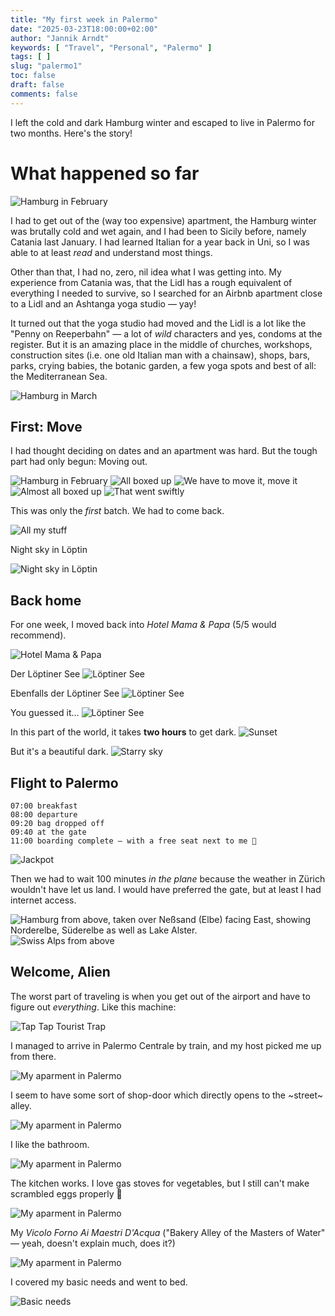 ```yaml
---
title: "My first week in Palermo"
date: "2025-03-23T18:00:00+02:00"
author: "Jannik Arndt"
keywords: [ "Travel", "Personal", "Palermo" ]
tags: [ ]
slug: "palermo1"
toc: false
draft: false
comments: false
---
```


I left the cold and dark Hamburg winter and escaped to live in Palermo for two months. Here's the story!

<!--more-->

# What happened so far

<img src="/blog/2025/03/palermo1_img/hamburg_in_february.jpg" alt="Hamburg in February">

I had to get out of the (way too expensive) apartment, the Hamburg winter was brutally cold and wet again, and I had been to Sicily before, namely Catania last January. I had learned Italian for a year back in Uni, so I was able to at least _read_ and understand most things. 

Other than that, I had no, zero, nil idea what I was getting into. My experience from Catania was, that the Lidl has a rough equivalent of everything I needed to survive, so I searched for an Airbnb apartment close to a Lidl and an Ashtanga yoga studio — yay!

It turned out that the yoga studio had moved and the Lidl is a lot like the "Penny on Reeperbahn" — a lot of _wild_ characters and yes, condoms at the register. But it is an amazing place in the middle of churches, workshops, construction sites (i.e. one old Italian man with a chainsaw), shops, bars, parks, crying babies, the botanic garden, a few yoga spots and best of all: the Mediterranean Sea.

<img src="/blog/2025/03/palermo1_img/hamburg_sunset.jpg" alt="Hamburg in March">


## First: Move

I had thought deciding on dates and an apartment was hard. But the tough part had only begun: Moving out.

<img src="/blog/2025/03/palermo1_img/renovation.mp4" alt="Hamburg in February">

<img src="/blog/2025/03/palermo1_img/boxes.jpg" alt="All boxed up">


<img src="/blog/2025/03/palermo1_img/move_it_jannik.jpg" alt="We have to move it, move it">

<img src="/blog/2025/03/palermo1_img/big_trunk.jpg" alt="Almost all boxed up">

<img src="/blog/2025/03/palermo1_img/quick_move.mp4" alt="That went swiftly">

This was only the _first_ batch. We had to come back.

<img src="/blog/2025/03/palermo1_img/all_my_stuff.jpg" alt="All my stuff">

Night sky in Löptin

<img src="/blog/2025/03/palermo1_img/stars_in_loeptin.jpg" alt="Night sky in Löptin">

## Back home

For one week, I moved back into _Hotel Mama & Papa_ (5/5 would recommend).

<img src="/blog/2025/03/palermo1_img/hotel_mama_papa.jpg" alt="Hotel Mama & Papa">

Der Löptiner See 
<img src="/blog/2025/03/palermo1_img/loeptiner_see_1.jpg" alt="Löptiner See">

Ebenfalls der Löptiner See
<img src="/blog/2025/03/palermo1_img/loeptiner_see_2.jpg" alt="Löptiner See">

You guessed it…
<img src="/blog/2025/03/palermo1_img/loeptiner_see_3.jpg" alt="Löptiner See">

In this part of the world, it takes **two hours** to get dark.
<img src="/blog/2025/03/palermo1_img/sunset_compressed.mp4" alt="Sunset">

But it's a beautiful dark.
<img src="/blog/2025/03/palermo1_img/stars2.jpg" alt="Starry sky">


## Flight to Palermo

```
07:00 breakfast
08:00 departure
09:20 bag dropped off
09:40 at the gate
11:00 boarding complete — with a free seat next to me 🕺
```

<img src="/blog/2025/03/palermo1_img/free_seat.jpg" alt="Jackpot">

Then we had to wait 100 minutes _in the plane_ because the weather in Zürich wouldn't have let us land. I would have preferred the gate, but at least I had internet access.

<img src="/blog/2025/03/palermo1_img/hamburg_from_above.jpg" alt="Hamburg from above, taken over Neßsand (Elbe) facing East, showing Norderelbe, Süderelbe as well as Lake Alster.">

<img src="/blog/2025/03/palermo1_img/swiss_alps.jpg" alt="Swiss Alps from above">

## Welcome, Alien

The worst part of traveling is when you get out of the airport and have to figure out _everything_. Like this machine:

<img src="/blog/2025/03/palermo1_img/tap_tap.jpg" alt="Tap Tap Tourist Trap">

I managed to arrive in Palermo Centrale by train, and my host picked me up from there.

<img src="/blog/2025/03/palermo1_img/apartment_1.jpg" alt="My aparment in Palermo">

I seem to have some sort of shop-door which directly opens to the ~street~ alley.

<img src="/blog/2025/03/palermo1_img/apartment_2.jpg" alt="My aparment in Palermo">


I like the bathroom.

<img src="/blog/2025/03/palermo1_img/apartment_3.jpg" alt="My aparment in Palermo">

The kitchen works. I love gas stoves for vegetables, but I still can't make scrambled eggs properly 😬

<img src="/blog/2025/03/palermo1_img/apartment_4.jpg" alt="My aparment in Palermo">

My _Vicolo Forno Ai Maestri D'Acqua_ ("Bakery Alley of the Masters of Water" — yeah, doesn't explain much, does it?)

<img src="/blog/2025/03/palermo1_img/apartment_5.jpg" alt="My aparment in Palermo">

I covered my basic needs and went to bed.

<img src="/blog/2025/03/palermo1_img/basic_needs.jpg" alt="Basic needs">
